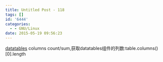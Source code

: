 ```yaml
---
title: Untitled Post - 118
tags: []
id: '6444'
categories:
  - - GNU/Linux
date: 2015-05-19 09:56:23
---
```


[datatables](http://datatables.net) columns count/sum,获取datatables组件的列数:table.columns()\[0\].length